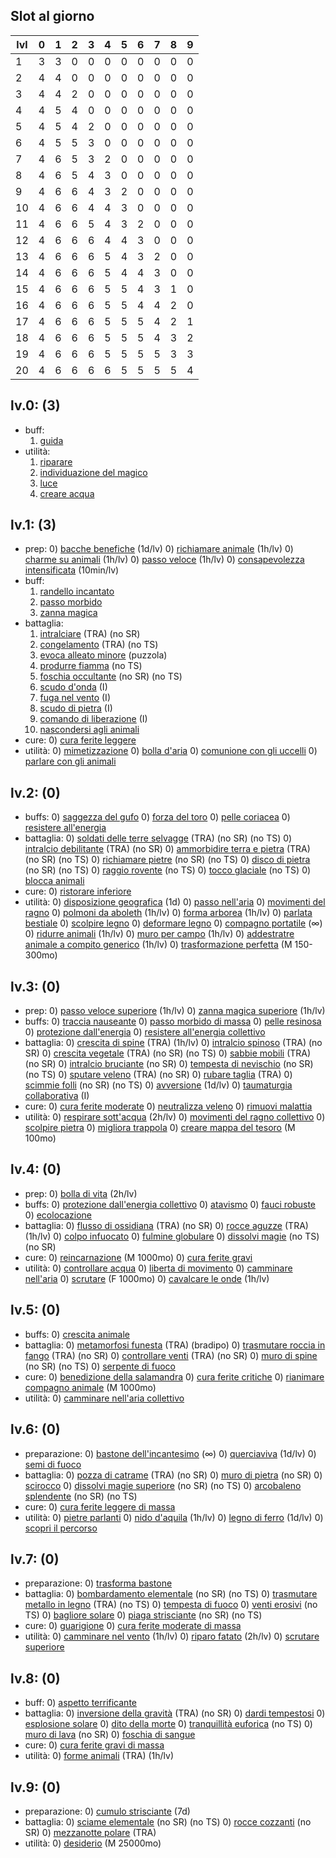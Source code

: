 ## Slot al giorno

| lvl | 0   | 1   | 2   | 3   | 4   | 5   | 6   | 7   | 8   | 9   |
| --- | --- | --- | --- | --- | --- | --- | --- | --- | --- | --- |
| 1   | 3   | 3   | 0   | 0   | 0   | 0   | 0   | 0   | 0   | 0   |
| 2   | 4   | 4   | 0   | 0   | 0   | 0   | 0   | 0   | 0   | 0   |
| 3   | 4   | 4   | 2   | 0   | 0   | 0   | 0   | 0   | 0   | 0   |
| 4   | 4   | 5   | 4   | 0   | 0   | 0   | 0   | 0   | 0   | 0   |
| 5   | 4   | 5   | 4   | 2   | 0   | 0   | 0   | 0   | 0   | 0   |
| 6   | 4   | 5   | 5   | 3   | 0   | 0   | 0   | 0   | 0   | 0   |
| 7   | 4   | 6   | 5   | 3   | 2   | 0   | 0   | 0   | 0   | 0   |
| 8   | 4   | 6   | 5   | 4   | 3   | 0   | 0   | 0   | 0   | 0   |
| 9   | 4   | 6   | 6   | 4   | 3   | 2   | 0   | 0   | 0   | 0   |
| 10  | 4   | 6   | 6   | 4   | 4   | 3   | 0   | 0   | 0   | 0   |
| 11  | 4   | 6   | 6   | 5   | 4   | 3   | 2   | 0   | 0   | 0   |
| 12  | 4   | 6   | 6   | 6   | 4   | 4   | 3   | 0   | 0   | 0   |
| 13  | 4   | 6   | 6   | 6   | 5   | 4   | 3   | 2   | 0   | 0   |
| 14  | 4   | 6   | 6   | 6   | 5   | 4   | 4   | 3   | 0   | 0   |
| 15  | 4   | 6   | 6   | 6   | 5   | 5   | 4   | 3   | 1   | 0   |
| 16  | 4   | 6   | 6   | 6   | 5   | 5   | 4   | 4   | 2   | 0   |
| 17  | 4   | 6   | 6   | 6   | 5   | 5   | 5   | 4   | 2   | 1   |
| 18  | 4   | 6   | 6   | 6   | 5   | 5   | 5   | 4   | 3   | 2   |
| 19  | 4   | 6   | 6   | 6   | 5   | 5   | 5   | 5   | 3   | 3   |
| 20  | 4   | 6   | 6   | 6   | 6   | 5   | 5   | 5   | 5   | 4   |
## lv.0: (3)
- buff: 
	1) [guida](https://golarion.altervista.org/wiki/Incantesimi/Guida) 
- utilità:
	1) [riparare](https://golarion.altervista.org/wiki/Incantesimi/Riparare) 
	1) [individuazione del magico](https://golarion.altervista.org/wiki/Incantesimi/Individuazione_del_Magico) 
	0) [luce](https://golarion.altervista.org/wiki/Incantesimi/Luce) 
	0) [creare acqua](https://golarion.altervista.org/wiki/Incantesimi/Creare_Acqua) 

## lv.1: (3)
- prep:
	0) [bacche benefiche](https://golarion.altervista.org/wiki/Incantesimi/Bacche_Benefiche) (1d/lv) 
	0) [richiamare animale](https://golarion.altervista.org/wiki/Incantesimi/Richiamare_Animale) (1h/lv) 
	0) [charme su animali](https://golarion.altervista.org/wiki/Incantesimi/Charme_su_Animali) (1h/lv) 
	0) [passo veloce](https://golarion.altervista.org/wiki/Incantesimi/Passo_Veloce) (1h/lv) 
	0) [consapevolezza intensificata](https://golarion.altervista.org/wiki/Incantesimi/Consapevolezza_Intensificata) (10min/lv) 
- buff:
	1) [randello incantato](https://golarion.altervista.org/wiki/Incantesimi/Randello_Incantato)
	0) [passo morbido](https://golarion.altervista.org/wiki/Incantesimi/Passo_Morbido) 
	0) [zanna magica](https://golarion.altervista.org/wiki/Incantesimi/Zanna_Magica) 
- battaglia:
	1) [intralciare](https://golarion.altervista.org/wiki/Incantesimi/Intralciare) (TRA) (no SR) 
	0) [congelamento](https://golarion.altervista.org/wiki/Incantesimi/Congelamento) (TRA) (no TS) 
	1) [evoca alleato minore](https://golarion.altervista.org/wiki/Incantesimi/Evoca_Alleato_Minore) (puzzola) 
	0) [produrre fiamma](https://golarion.altervista.org/wiki/Incantesimi/Produrre_Fiamma) (no TS) 
	0) [foschia occultante](https://golarion.altervista.org/wiki/Incantesimi/Foschia_Occultante) (no SR) (no TS) 
	0) [scudo d'onda](https://golarion.altervista.org/wiki/Incantesimi/Scudo_d%27Onda) (I) 
	0) [fuga nel vento](https://golarion.altervista.org/wiki/Incantesimi/Fuga_nel_Vento) (I) 
	0) [scudo di pietra](https://golarion.altervista.org/wiki/Incantesimi/Scudo_di_Pietra) (I) 
	0) [comando di liberazione](https://golarion.altervista.org/wiki/Incantesimi/Comando_di_Liberazione) (I) 
	0) [nascondersi agli animali](https://golarion.altervista.org/wiki/Incantesimi/Nascondersi_agli_Animali) 
- cure:
	0) [cura ferite leggere](https://golarion.altervista.org/wiki/Incantesimi/Cura_Ferite_Leggere) 
- utilità:
	0) [mimetizzazione](https://golarion.altervista.org/wiki/Incantesimi/Mimetizzazione) 
	0) [bolla d'aria](https://golarion.altervista.org/wiki/Incantesimi/Bolla_d%27Aria) 
	0) [comunione con gli uccelli](https://golarion.altervista.org/wiki/Incantesimi/Comunione_con_gli_Uccelli) 
	0) [parlare con gli animali](https://golarion.altervista.org/wiki/Incantesimi/Parlare_con_gli_Animali) 

## lv.2: (0)
- buffs:
	0) [saggezza del gufo](https://golarion.altervista.org/wiki/Incantesimi/Saggezza_del_Gufo) 
	0) [forza del toro](https://golarion.altervista.org/wiki/Incantesimi/Forza_del_Toro) 
	0) [pelle coriacea](https://golarion.altervista.org/wiki/Incantesimi/Pelle_Coriacea) 
	0) [resistere all'energia](https://golarion.altervista.org/wiki/Incantesimi/Resistere_all%27Energia) 
- battaglia:
	0) [soldati delle terre selvagge](https://golarion.altervista.org/wiki/Incantesimi/Soldati_delle_Terre_Selvagge) (TRA) (no SR) (no TS) 
	0) [intralcio debilitante](https://golarion.altervista.org/wiki/Incantesimi/Intralcio_Debilitante) (TRA) (no SR) 
	0) [ammorbidire terra e pietra](https://golarion.altervista.org/wiki/Incantesimi/Ammorbidire_Terra_e_Pietra) (TRA) (no SR) (no TS) 
	0) [richiamare pietre](https://golarion.altervista.org/wiki/Incantesimi/Richiamare_Pietre) (no SR) (no TS) 
	0) [disco di pietra](https://golarion.altervista.org/wiki/Incantesimi/Disco_di_Pietra) (no SR) (no TS) 
	0) [raggio rovente](https://golarion.altervista.org/wiki/Incantesimi/Raggio_Rovente) (no TS) 
	0) [tocco glaciale](https://golarion.altervista.org/wiki/Incantesimi/Tocco_Glaciale) (no TS) 
	0) [blocca animali](https://golarion.altervista.org/wiki/Incantesimi/Blocca_Animali) 
- cure:
	0) [ristorare inferiore](https://golarion.altervista.org/wiki/Incantesimi/Ristorare_Inferiore) 
- utilità:
	0) [disposizione geografica](https://golarion.altervista.org/wiki/Incantesimi/Disposizione_Geografica) (1d) 
	0) [passo nell'aria](https://golarion.altervista.org/wiki/Incantesimi/Passo_nell%27Aria) 
	0) [movimenti del ragno](https://golarion.altervista.org/wiki/Incantesimi/Movimenti_del_Ragno) 
	0) [polmoni da aboleth](https://golarion.altervista.org/wiki/Incantesimi/Polmoni_da_Aboleth) (1h/lv) 
	0) [forma arborea](https://golarion.altervista.org/wiki/Incantesimi/Forma_Arborea) (1h/lv) 
	0) [parlata bestiale](https://golarion.altervista.org/wiki/Incantesimi/Parlata_Bestiale) 
	0) [scolpire legno](https://golarion.altervista.org/wiki/Incantesimi/Scolpire_Legno) 
	0) [deformare legno](https://golarion.altervista.org/wiki/Incantesimi/Deformare_Legno) 
	0) [compagno portatile](https://golarion.altervista.org/wiki/Incantesimi/Compagno_Portatile) (∞) 
	0) [ridurre animali](https://golarion.altervista.org/wiki/Incantesimi/Ridurre_Animali) (1h/lv) 
	0) [muro per campo](https://golarion.altervista.org/wiki/Incantesimi/Muro_per_Campo) (1h/lv) 
	0) [addestratre animale a compito generico](https://golarion.altervista.org/wiki/Incantesimi/Addestrare_Animale_a_Compito_Generico) (1h/lv) 
	0) [trasformazione perfetta](https://golarion.altervista.org/wiki/Incantesimi/Trasformazione_Perfetta) (M 150-300mo) 

## lv.3: (0)
- prep:
	0) [passo veloce superiore](https://golarion.altervista.org/wiki/Incantesimi/Passo_Veloce_Superiore) (1h/lv) 
	0) [zanna magica superiore](https://golarion.altervista.org/wiki/Incantesimi/Zanna_Magica_Superiore) (1h/lv) 
- buffs:
	0) [traccia nauseante](https://golarion.altervista.org/wiki/Incantesimi/Traccia_Nauseante) 
	0) [passo morbido di massa](https://golarion.altervista.org/wiki/Incantesimi/Passo_Morbido_di_Massa) 
	0) [pelle resinosa](https://golarion.altervista.org/wiki/Incantesimi/Pelle_Resinosa) 
	0) [protezione dall'energia](https://golarion.altervista.org/wiki/Incantesimi/Protezione_dall%27Energia) 
	0) [resistere all'energia collettivo](https://golarion.altervista.org/wiki/Incantesimi/Resistere_all%27Energia_Collettivo) 
- battaglia:
	0) [crescita di spine](https://golarion.altervista.org/wiki/Incantesimi/Crescita_di_Spine) (TRA) (1h/lv) 
	0) [intralcio spinoso](https://golarion.altervista.org/wiki/Incantesimi/Intralcio_Spinoso) (TRA) (no SR) 
	0) [crescita vegetale](https://golarion.altervista.org/wiki/Incantesimi/Crescita_Vegetale) (TRA) (no SR) (no TS) 
	0) [sabbie mobili](https://golarion.altervista.org/wiki/Incantesimi/Sabbie_Mobili) (TRA) (no SR) 
	0) [intralcio bruciante](https://golarion.altervista.org/wiki/Incantesimi/Intralcio_Bruciante) (no SR) 
	0) [tempesta di nevischio](https://golarion.altervista.org/wiki/Incantesimi/Tempesta_di_Nevischio) (no SR) (no TS) 
	0) [sputare veleno](https://golarion.altervista.org/wiki/Incantesimi/Sputare_Veleno) (TRA) (no SR) 
	0) [rubare taglia](https://golarion.altervista.org/wiki/Incantesimi/Rubare_Taglia) (TRA) 
	0) [scimmie folli](https://golarion.altervista.org/wiki/Incantesimi/Scimmie_Folli) (no SR) (no TS) 
	0) [avversione](https://golarion.altervista.org/wiki/Incantesimi/Avversione) (1d/lv) 
	0) [taumaturgia collaborativa](https://golarion.altervista.org/wiki/Incantesimi/Taumaturgia_Collaborativa) (I) 
- cure:
	0) [cura ferite moderate](https://golarion.altervista.org/wiki/Incantesimi/Cura_Ferite_Moderate) 
	0) [neutralizza veleno](https://golarion.altervista.org/wiki/Incantesimi/Neutralizza_Veleno) 
	0) [rimuovi malattia](https://golarion.altervista.org/wiki/Incantesimi/Rimuovi_Malattia) 
- utilità:
	0) [respirare sott'acqua](https://golarion.altervista.org/wiki/Incantesimi/Respirare_Sott%27Acqua) (2h/lv) 
	0) [movimenti del ragno collettivo](https://golarion.altervista.org/wiki/Incantesimi/Movimenti_del_Ragno_Collettivo) 
	0) [scolpire pietra](https://golarion.altervista.org/wiki/Incantesimi/Scolpire_Pietra) 
	0) [migliora trappola](https://golarion.altervista.org/wiki/Incantesimi/Migliora_Trappola) 
	0) [creare mappa del tesoro](https://golarion.altervista.org/wiki/Incantesimi/Creare_Mappa_del_Tesoro) (M 100mo) 

## lv.4: (0)
- prep:
	0) [bolla di vita](https://golarion.altervista.org/wiki/Incantesimi/Bolla_di_Vita) (2h/lv) 
- buffs:
	0) [protezione dall'energia collettivo](https://golarion.altervista.org/wiki/Incantesimi/Protezione_dall%27Energia_Collettivo) 
	0) [atavismo](https://golarion.altervista.org/wiki/Incantesimi/Atavismo) 
	0) [fauci robuste](https://golarion.altervista.org/wiki/Incantesimi/Fauci_Robuste) 
	0) [ecolocazione](https://golarion.altervista.org/wiki/Incantesimi/Ecolocazione) 
- battaglia:
	0) [flusso di ossidiana](https://golarion.altervista.org/wiki/Incantesimi/Flusso_di_Ossidiana) (TRA) (no SR) 
	0) [rocce aguzze](https://golarion.altervista.org/wiki/Incantesimi/Rocce_Aguzze) (TRA) (1h/lv) 
	0) [colpo infuocato](https://golarion.altervista.org/wiki/Incantesimi/Colpo_Infuocato) 
	0) [fulmine globulare](https://golarion.altervista.org/wiki/Incantesimi/Fulmine_Globulare) 
	0) [dissolvi magie](https://golarion.altervista.org/wiki/Incantesimi/Dissolvi_Magie) (no TS) (no SR) 
- cure:
	0) [reincarnazione](https://golarion.altervista.org/wiki/Incantesimi/Reincarnazione) (M 1000mo) 
	0) [cura ferite gravi](https://golarion.altervista.org/wiki/Incantesimi/Cura_Ferite_Gravi) 
- utilità:
	0) [controllare acqua](https://golarion.altervista.org/wiki/Incantesimi/Controllare_Acqua) 
	0) [liberta di movimento](https://golarion.altervista.org/wiki/Incantesimi/Libert%C3%A0_di_Movimento) 
	0) [camminare nell'aria](https://golarion.altervista.org/wiki/Incantesimi/Camminare_nell%27Aria) 
	0) [scrutare](https://golarion.altervista.org/wiki/Incantesimi/Scrutare) (F 1000mo) 
	0) [cavalcare le onde](https://golarion.altervista.org/wiki/Incantesimi/Cavalcare_le_Onde) (1h/lv) 

## lv.5: (0)
- buffs:
	0) [crescita animale](https://golarion.altervista.org/wiki/Incantesimi/Crescita_Animale) 
- battaglia:
	0) [metamorfosi funesta](https://golarion.altervista.org/wiki/Incantesimi/Metamorfosi_Funesta) (TRA) (bradipo) 
	0) [trasmutare roccia in fango](https://golarion.altervista.org/wiki/Incantesimi/Trasmutare_Roccia_in_Fango) (TRA) (no SR) 
	0) [controllare venti](https://golarion.altervista.org/wiki/Incantesimi/Controllare_Venti) (TRA) (no SR) 
	0) [muro di spine](https://golarion.altervista.org/wiki/Incantesimi/Muro_di_Spine) (no SR) (no TS) 
	0) [serpente di fuoco](https://golarion.altervista.org/wiki/Incantesimi/Serpente_di_Fuoco) 
- cure:
	0) [benedizione della salamandra](https://golarion.altervista.org/wiki/Incantesimi/Benedizione_della_Salamandra) 
	0) [cura ferite critiche](https://golarion.altervista.org/wiki/Incantesimi/Cura_Ferite_Critiche) 
	0) [rianimare compagno animale](https://golarion.altervista.org/wiki/Incantesimi/Rianimare_Compagno_Animale) (M 1000mo) 
- utilità:
	0) [camminare nell'aria collettivo](https://golarion.altervista.org/wiki/Incantesimi/Camminare_nell%27Aria_Collettivo) 

## lv.6: (0)
- preparazione:
	0) [bastone dell'incantesimo](https://golarion.altervista.org/wiki/Incantesimi/Bastone_dell%27Incante) (∞) 
	0) [querciaviva](https://golarion.altervista.org/wiki/Incantesimi/Querciaviva) (1d/lv) 
	0) [semi di fuoco](https://golarion.altervista.org/wiki/Incantesimi/Semi_di_Fuoco) 
- battaglia:
	0) [pozza di catrame](https://golarion.altervista.org/wiki/Incantesimi/Pozza_di_Catrame) (TRA) (no SR) 
	0) [muro di pietra](https://golarion.altervista.org/wiki/Incantesimi/Muro_di_Pietra) (no SR) 
	0) [scirocco](https://golarion.altervista.org/wiki/Incantesimi/Scirocco) 
	0) [dissolvi magie superiore](https://golarion.altervista.org/wiki/Incantesimi/Dissolvi_Magie_Superiore) (no SR) (no TS) 
	0) [arcobaleno splendente](https://golarion.altervista.org/wiki/Incantesimi/Arcobaleno_Splendente) (no SR) (no TS) 
- cure:
	0) [cura ferite leggere di massa](https://golarion.altervista.org/wiki/Incantesimi/Cura_Ferite_Leggere_di_Massa) 
- utilità:
	0) [pietre parlanti](https://golarion.altervista.org/wiki/Incantesimi/Pietre_Parlanti) 
	0) [nido d'aquila](https://golarion.altervista.org/wiki/Incantesimi/Nido_d%27Aquila) (1h/lv) 
	0) [legno di ferro](https://golarion.altervista.org/wiki/Incantesimi/Legno_di_Ferro) (1d/lv) 
	0) [scopri il percorso](https://golarion.altervista.org/wiki/Incantesimi/Scopri_il_Percorso) 

## lv.7: (0)
- preparazione:
	0) [trasforma bastone](https://golarion.altervista.org/wiki/Incantesimi/Trasforma_Bastone) 
- battaglia:
	0) [bombardamento elementale](https://golarion.altervista.org/wiki/Incantesimi/Bombardamento_Elementale) (no SR) (no TS) 
	0) [trasmutare metallo in legno](https://golarion.altervista.org/wiki/Incantesimi/Trasmutare_Metallo_in_Legno) (TRA) (no TS) 
	0) [tempesta di fuoco](https://golarion.altervista.org/wiki/Incantesimi/Tempesta_di_Fuoco) 
	0) [venti erosivi](https://golarion.altervista.org/wiki/Incantesimi/Venti_Erosivi) (no TS) 
	0) [bagliore solare](https://golarion.altervista.org/wiki/Incantesimi/Bagliore_Solare) 
	0) [piaga strisciante](https://golarion.altervista.org/wiki/Incantesimi/Piaga_Strisciante) (no SR) (no TS) 
- cure:
	0) [guarigione](https://golarion.altervista.org/wiki/Incantesimi/Guarigione) 
	0) [cura ferite moderate di massa](https://golarion.altervista.org/wiki/Incantesimi/Cura_Ferite_Moderate_di_Massa) 
- utilità:
	0) [camminare nel vento](https://golarion.altervista.org/wiki/Incantesimi/Camminare_nel_Vento) (1h/lv) 
	0) [riparo fatato](https://golarion.altervista.org/wiki/Incantesimi/Riparo_Fatato) (2h/lv) 
	0) [scrutare superiore](https://golarion.altervista.org/wiki/Incantesimi/Scrutare_Superiore) 

## lv.8: (0)
- buff:
	0) [aspetto terrificante](https://golarion.altervista.org/wiki/Incantesimi/Aspetto_Terrificante) 
- battaglia:
	0) [inversione della gravità](https://golarion.altervista.org/wiki/Incantesimi/Inversione_della_Gravit%C3%A0) (TRA) (no SR) 
	0) [dardi tempestosi](https://golarion.altervista.org/wiki/Incantesimi/Dardi_Tempestosi) 
	0) [esplosione solare](https://golarion.altervista.org/wiki/Incantesimi/Esplosione_Solare) 
	0) [dito della morte](https://golarion.altervista.org/wiki/Incantesimi/Dito_della_Morte) 
	0) [tranquillità euforica](https://golarion.altervista.org/wiki/Incantesimi/Tranquillit%C3%A0_Euforica) (no TS) 
	0) [muro di lava](https://golarion.altervista.org/wiki/Incantesimi/Muro_di_Lava) (no SR) 
	0) [foschia di sangue](https://golarion.altervista.org/wiki/Incantesimi/Foschia_di_Sangue) 
- cure:
	0) [cura ferite gravi di massa](https://golarion.altervista.org/wiki/Incantesimi/Cura_Ferite_Gravi_di_Massa) 
- utilità:
	0) [forme animali](https://golarion.altervista.org/wiki/Incantesimi/Forme_Animali) (TRA) (1h/lv) 

## lv.9: (0)
- preparazione:
	0) [cumulo strisciante](https://golarion.altervista.org/wiki/Incantesimi/Cumulo_Strisciante) (7d) 
- battaglia:
	0) [sciame elementale](https://golarion.altervista.org/wiki/Incantesimi/Sciame_Elementale) (no SR) (no TS) 
	0) [rocce cozzanti](https://golarion.altervista.org/wiki/Incantesimi/Rocce_Cozzanti) (no SR) 
	0) [mezzanotte polare](https://golarion.altervista.org/wiki/Incantesimi/Mezzanotte_Polare) (TRA) 
- utilità:
	0) [desiderio](https://golarion.altervista.org/wiki/Incantesimi/Desiderio) (M 25000mo) 
